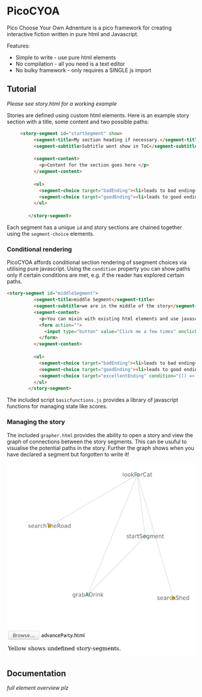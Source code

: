 # PicoCYOA

Pico Choose Your Own Adnenture is a pico framework for creating interactive fiction written in pure html and Javascript.

Features: 
* Simple to write - use pure html elements
* No compilation - all you need is a text editor
* No bulky framework - only requires a SINGLE js import

## Tutorial

_Please see story.html for a working example_

Stories are defined using custom html elements. Here is an example story section with a title, some content and two possible paths:
```html                               
     <story-segment id="startSegment" show>      
          <segment-title>My section heading if necessary.</segment-title>          
          <segment-subtitle>Subtitle wont show in ToC</segment-subtitle>        
                                                                                
          <segment-content>                                                     
            <p>Content for the section goes here </p>            
          </segment-content>                                                    
                                                                                
          <ul>                                                                  
            <segment-choice target="badEnding"><li>leads to bad ending</li></segment-choice>
            <segment-choice target="goodEnding"><li>leads to good ending</li></segment-choice>
          </ul>                                                                 
                                                           
        </story-segment>                                             
```
Each segment has a unique `id` and story sections are chained together using the `segment-choice` elements.

### Conditional rendering

PicoCYOA affords conditional section rendering of ssegment choices via utilising pure javascript. Using the `condition` property you can show paths only if certain conditions are met, e.g. if the reader has explored certain paths.

```html
<story-segment id="middleSegment">                                      
          <segment-title>middle Segment</segment-title>                         
          <segment-subtitle>we are in the middle of the story</segment-subtitle>                       
          <segment-content>                                                     
            <p>You can mixin with existing html elements and use javascript to manage state.</p>
            <form action="">                                                    
              <input type="button" value="Click me a few times" onclick="scoreAdder(3);"/>
            </form>                                                             
          </segment-content>                                                    
                                                                                
          <ul>                                                                  
            <segment-choice target="badEnding"><li>leads to bad ending</li></segment-choice>
            <segment-choice target="goodEnding"><li>leads to good ending</li></segment-choice>
            <segment-choice target="excellentEnding" condition="{() => currentScore >= 10 }"><li>leads to best ending</li></segment-choice>
          </ul>                                                                 
        </story-segment>                                                        
```
The included script `basicfunctions.js` provides a library of javascript functions for managing state like scores.

### Managing the story

The included `grapher.html` provides the ability to open a story and view the graph of connections between the story segments. This can be usuful to visualise the potential paths in the story. Further the graph shows when you have declared a segment but forgotten to write it!

![Example graph](examplegraph.png)

## Documentation

_full element overview plz_
